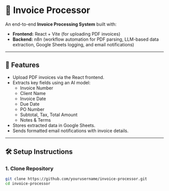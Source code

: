 # 📄 Invoice Processor

An end-to-end **Invoice Processing System** built with:

- **Frontend:** React + Vite (for uploading PDF invoices)
- **Backend:** n8n (workflow automation for PDF parsing, LLM-based data extraction, Google Sheets logging, and email notifications)

---

## 🚀 Features
- Upload PDF invoices via the React frontend.
- Extracts key fields using an AI model:
  - Invoice Number
  - Client Name
  - Invoice Date
  - Due Date
  - PO Number
  - Subtotal, Tax, Total Amount
  - Notes & Terms
- Stores extracted data in Google Sheets.
- Sends formatted email notifications with invoice details.

---

## 🛠️ Setup Instructions

### 1. Clone Repository
```bash
git clone https://github.com/yourusername/invoice-processor.git
cd invoice-processor
